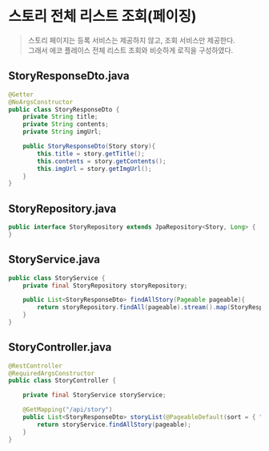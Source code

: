 # 스토리 전체 리스트 조회(페이징)
> 스토리 페이지는 등록 서비스는 제공하지 않고, 조회 서비스만 제공한다.<br>
> 그래서 에코 플레이스 전체 리스트 조회와 비슷하게 로직을 구성하였다.

## StoryResponseDto.java
```java
@Getter
@NoArgsConstructor
public class StoryResponseDto {
    private String title;
    private String contents;
    private String imgUrl;

    public StoryResponseDto(Story story){
        this.title = story.getTitle();
        this.contents = story.getContents();
        this.imgUrl = story.getImgUrl();
    }
}
```

## StoryRepository.java
```java
public interface StoryRepository extends JpaRepository<Story, Long> {
}

```

## StoryService.java
```java
public class StoryService {
    private final StoryRepository storyRepository;

    public List<StoryResponseDto> findAllStory(Pageable pageable){
        return storyRepository.findAll(pageable).stream().map(StoryResponseDto::new).collect(Collectors.toList());
    }
}

```

## StoryController.java
```java
@RestController
@RequiredArgsConstructor
public class StoryController {

    private final StoryService storyService;

    @GetMapping("/api/story")
    public List<StoryResponseDto> storyList(@PageableDefault(sort = { "id" }, direction = Sort.Direction.DESC, size = 6) Pageable pageable){
        return storyService.findAllStory(pageable);
    }
}
```
